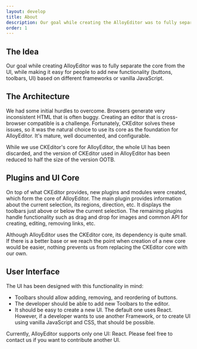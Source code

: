 ```yaml
---
layout: develop
title: About
description: Our goal while creating the AlloyEditor was to fully separate the core from the UI, while making it easy for people to add new functionality (buttons, toolbars, UI) based on different frameworks or vanilla JavaScript.
order: 1
---
```


## The Idea

Our goal while creating AlloyEditor was to fully separate the core from the UI, while making it easy for people to add new functionality (buttons, toolbars, UI) based on different frameworks or vanilla JavaScript.

## The Architecture

We had some initial hurdles to overcome. Browsers generate very inconsistent HTML that is often buggy. Creating an editor that is cross-browser compatible is a challenge. Fortunately, CKEditor solves these issues, so it was the natural choice to use its core as the foundation for AlloyEditor. It's mature, well documented, and configurable.

While we use CKEditor's core for AlloyEditor, the whole UI has been discarded, and the version of CKEditor used in AlloyEditor has been reduced to half the size of the version OOTB.

## Plugins and UI Core

On top of what CKEditor provides, new plugins and modules were created, which form the core of AlloyEditor.
The main plugin provides information about the current selection, its regions, direction, etc. It displays the toolbars just above or below the current selection. The remaining plugins handle functionality such as drag and drop for images and common API for creating, editing, removing links, etc.

Although AlloyEditor uses the CKEditor core, its dependency is quite small. If there is a better base or we reach the point when creation of a new core would be easier, nothing prevents us from replacing the CKEditor core with our own. 

## User Interface

The UI has been designed with this functionality in mind:

- Toolbars should allow adding, removing, and reordering of buttons.
- The developer should be able to add new Toolbars to the editor.
- It should be easy to create a new UI. The default one uses React. However, if a developer wants to use another Framework, or to create UI using vanilla JavaScript and CSS, that should be possible.

<p class="small text-center mt-5">
    Currently, AlloyEditor supports only one UI: React. Please feel free to contact us if you want to contribute another UI.
</p>